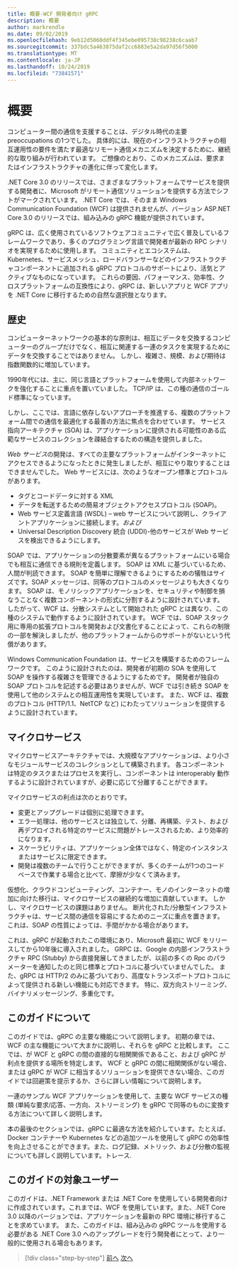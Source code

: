 ```yaml
---
title: 概要-WCF 開発者向け gRPC
description: 概要
author: markrendle
ms.date: 09/02/2019
ms.openlocfilehash: 9eb12d5060ddf4f345ebe095738c98238c6caab7
ms.sourcegitcommit: 337bdc5a463875daf2cc6883e5a2da97d56f5000
ms.translationtype: MT
ms.contentlocale: ja-JP
ms.lasthandoff: 10/24/2019
ms.locfileid: "73841571"
---
```

# <a name="introduction"></a>概要

コンピューター間の通信を支援することは、デジタル時代の主要 preoccupations の1つでした。 具体的には、現在のインフラストラクチャの相互運用性の要件を満たす最適なリモート通信メカニズムを決定するために、継続的な取り組みが行われています。 ご想像のとおり、このメカニズムは、要求またはインフラストラクチャの進化に伴って変化します。

.NET Core 3.0 のリリースでは、さまざまなプラットフォームでサービスを提供する開発者に、Microsoft がリモート通信ソリューションを提供する方法でシフトがマークされています。 .NET Core では、そのまま Windows Communication Foundation (WCF) は提供されませんが、バージョン ASP.NET Core 3.0 のリリースでは、組み込みの gRPC 機能が提供されています。

gRPC は、広く使用されているソフトウェアコミュニティで広く普及しているフレームワークであり、多くのプログラミング言語で開発者が最新の RPC シナリオを実現するために使用します。 コミュニティとエコシステムは、Kubernetes、サービスメッシュ、ロードバランサーなどのインフラストラクチャコンポーネントに追加される gRPC プロトコルのサポートにより、活気とアクティブなものになっています。 これらの要因、パフォーマンス、効率性、クロスプラットフォームの互換性により、gRPC は、新しいアプリと WCF アプリを .NET Core に移行するための自然な選択肢となります。

## <a name="history"></a>歴史

コンピューターネットワークの基本的な原則は、相互にデータを交換するコンピューターのグループだけでなく、相互に関連する一連のタスクを実現するためにデータを交換することではありません。 しかし、複雑さ、規模、および期待は指数関数的に増加しています。  

1990年代には、主に、同じ言語とプラットフォームを使用して内部ネットワークを強化することに重点を置いていました。 TCP/IP は、この種の通信のゴールド標準になっています。

しかし、ここでは、言語に依存しないアプローチを推進する、複数のプラットフォーム間での通信を最適化する最善の方法に焦点を合わせています。 サービス指向アーキテクチャ (SOA) は、アプリケーションに提供される可能性のある広範なサービスのコレクションを疎結合するための構造を提供しました。

*Web サービス*の開発は、すべての主要なプラットフォームがインターネットにアクセスできるようになったときに発生しましたが、相互にやり取りすることはできませんでした。 Web サービスには、次のようなオープン標準とプロトコルがあります。

- タグとコードデータに対する XML
- データを転送するための簡易オブジェクトアクセスプロトコル (SOAP)。
- Web サービス定義言語 (WSDL) – web サービスについて説明し、クライアントアプリケーションに接続します。*および*
- Universal Description Discovery 統合 (UDDI)-他のサービスが Web サービスを検出できるようにします。

SOAP では、アプリケーションの分散要素が異なるプラットフォームにいる場合でも相互に通信できる規則を定義します。 SOAP は XML に基づいているため、人間が判読できます。 SOAP を簡単に理解できるようにするための犠牲はサイズです。SOAP メッセージは、同等のプロトコルのメッセージよりも大きくなります。 SOAP は、モノリシックアプリケーションを、セキュリティや制御を損なうことなく複数コンポーネントの形式に分割するように設計されています。 したがって、WCF は、分散システムとして開始された gRPC とは異なり、この種のシステムで動作するように設計されています。 WCF では、SOAP スタック用に専用の拡張プロトコルを開発および文書化することによって、これらの制限の一部を解決しましたが、他のプラットフォームからのサポートがないという代償があります。

Windows Communication Foundation は、サービスを構築するためのフレームワークです。 このように設計されたのは、開発者が初期の SOA を使用して SOAP を操作する複雑さを管理できるようにするためです。 開発者が独自の SOAP プロトコルを記述する必要はありませんが、WCF では引き続き SOAP を使用して他のシステムとの相互運用性を実現しています。 また、WCF は、複数のプロトコル (HTTP/1.1、NetTCP など) にわたってソリューションを提供するように設計されています。

## <a name="microservices"></a>マイクロサービス

マイクロサービスアーキテクチャでは、大規模なアプリケーションは、より小さなモジュールサービスのコレクションとして構築されます。 各コンポーネントは特定のタスクまたはプロセスを実行し、コンポーネントは interoperably 動作するように設計されていますが、必要に応じて分離することができます。

マイクロサービスの利点は次のとおりです。

- 変更とアップグレードは個別に処理できます。
- エラー処理は、他のサービスとは独立して、分離、再構築、テスト、および再デプロイされる特定のサービスに問題がトレースされるため、より効率的になります。
- スケーラビリティは、アプリケーション全体ではなく、特定のインスタンスまたはサービスに限定できます。
- 開発は複数のチームで行うことができますが、多くのチームが1つのコードベースで作業する場合と比べて、摩擦が少なくて済みます。

仮想化、クラウドコンピューティング、コンテナー、モノのインターネットの増加に向けた移行は、マイクロサービスの継続的な増加に貢献しています。 しかし、マイクロサービスの課題はありません。 断片化された/分散型インフラストラクチャは、サービス間の通信を容易にするためのニーズに重点を置きます。 これは、SOAP の性質によっては、手間がかかる場合があります。

これは、gRPC が起動されたこの環境にあり、Microsoft 最初に WCF をリリースしてから10年後に導入されました。 GRPC は、Google の内部インフラストラクチャ RPC (Stubby) から直接発展してきましたが、以前の多くの Rpc のパラメーターを通知したのと同じ標準とプロトコルに基づいていませんでした。 また、gRPC は HTTP/2 のみに基づいており、高度なトランスポートプロトコルによって提供される新しい機能にも対応できます。 特に、双方向ストリーミング、バイナリメッセージング、多重化です。

## <a name="about-this-guide"></a>このガイドについて

このガイドでは、gRPC の主要な機能について説明します。 初期の章では、WCF の主な機能について大まかに説明し、それらを gRPC と比較します。 ここでは、が WCF と gRPC の間の直接的な相関関係であること、および gRPC が利点を提供する場所を特定します。 WCF と gRPC の間に相関関係がない場合、または gRPC が WCF に相当するソリューションを提供できない場合、このガイドでは回避策を提示するか、さらに詳しい情報について説明します。

一連のサンプル WCF アプリケーションを使用して、主要な WCF サービスの種類 (単純な要求/応答、一方向、ストリーミング) を gRPC で同等のものに変換する方法について詳しく説明します。

本の最後のセクションでは、gRPC に最適な方法を紹介しています。たとえば、Docker コンテナーや Kubernetes などの追加ツールを使用して gRPC の効率性を向上させることができます。また、ログ記録、メトリック、および分散の監視についても詳しく説明しています。トレース.

## <a name="whom-this-guide-is-for"></a>このガイドの対象ユーザー

このガイドは、.NET Framework または .NET Core を使用している開発者向けに作成されています。これまでは、WCF を使用しています。また、.NET Core 3.0 以降のバージョンでは、アプリケーションを最新の RPC 環境に移行することを求めています。 また、このガイドは、組み込みの gRPC ツールを使用する必要がある .NET Core 3.0 へのアップグレードを行う開発者にとって、より一般的に使用される場合もあります。

>[!div class="step-by-step"]
>[前へ](index.md)
>[次へ](grpc-overview.md)
